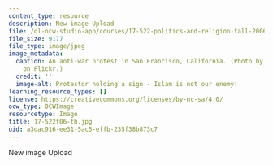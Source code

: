 ```yaml
---
content_type: resource
description: New image Upload
file: /ol-ocw-studio-app/courses/17-522-politics-and-religion-fall-2006/a3dac916ee315ac5effb235f38b873c7_17-522f06-th.jpg
file_size: 9177
file_type: image/jpeg
image_metadata:
  caption: An anti-war protest in San Francisco, California. (Photo by [Steve Rhodes](http://www.flickr.com/photos/ari/)
    on Flickr.)
  credit: ''
  image-alt: Protestor holding a sign - Islam is not our enemy!
learning_resource_types: []
license: https://creativecommons.org/licenses/by-nc-sa/4.0/
ocw_type: OCWImage
resourcetype: Image
title: 17-522f06-th.jpg
uid: a3dac916-ee31-5ac5-effb-235f38b873c7
---
```

New image Upload